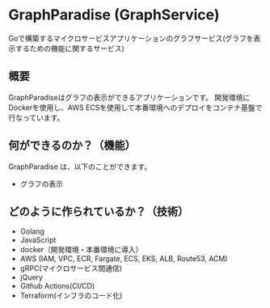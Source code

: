 # GraphParadise (GraphService)
Goで構築するマイクロサービスアプリケーションのグラフサービス(グラフを表示するための機能に関するサービス)

## 概要
GraphParadiseはグラフの表示ができるアプリケーションです。
開発環境にDockerを使用し、AWS ECSを使用して本番環境へのデプロイをコンテナ基盤で行なっています。

## 何ができるのか？（機能）
GraphParadise は、以下のことができます。

- グラフの表示

## どのように作られているか？（技術）

- Golang
- JavaScript
- docker（開発環境・本番環境に導入）
- AWS (IAM, VPC, ECR, Fargate, ECS, EKS, ALB, Route53, ACM)
- gRPC(マイクロサービス間通信)
- jQuery
- Github Actions(CI/CD)
- Terraform(インフラのコード化)

